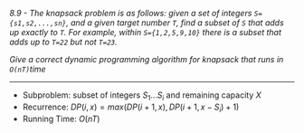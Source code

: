*8.9 - The knapsack problem is as follows: given a set of integers `S={s1,s2,...,sn}`, and a given target number `T`, find a subset of `S` that adds up exactly to `T`. For example, within `S={1,2,5,9,10}` there is a subset that adds up to `T=22` but not `T=23`.*

*Give a correct dynamic programming algorithm for knapsack that runs in `O(nT)`time*
***
- Subproblem: subset of integers $S_1\dots S_i$ and remaining capacity $X$
- Recurrence: $DP(i,x) = max(DP(i+1,x),DP(i+1,x-S_i)+1)$
- Running Time: $O(nT)$
